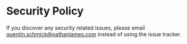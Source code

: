 # Security Policy

If you discover any security related issues, please email quentin.schmick@nathanjames.com instead of using the issue tracker.
